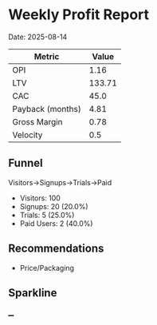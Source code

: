 # Weekly Profit Report

Date: 2025-08-14

| Metric | Value |
|-------|-------|
| OPI | 1.16 |
| LTV | 133.71 |
| CAC | 45.0 |
| Payback (months) | 4.81 |
| Gross Margin | 0.78 |
| Velocity | 0.5 |

## Funnel
Visitors→Signups→Trials→Paid
- Visitors: 100
- Signups: 20 (20.0%)
- Trials: 5 (25.0%)
- Paid Users: 2 (40.0%)

## Recommendations
- Price/Packaging


## Sparkline
▁